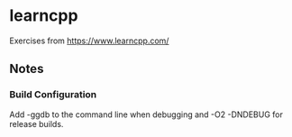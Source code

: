 # learncpp
Exercises from https://www.learncpp.com/

## Notes
### Build Configuration
Add -ggdb to the command line when debugging and -O2 -DNDEBUG for release builds.
